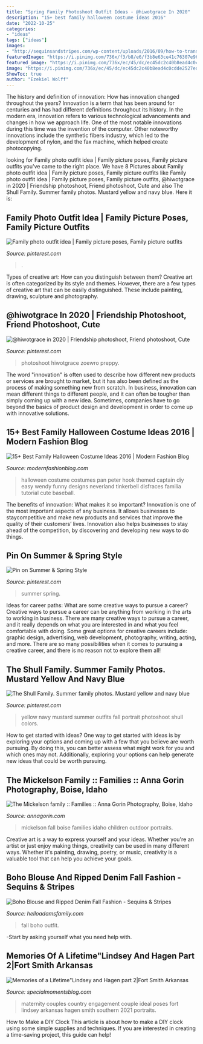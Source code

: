 ```yaml
---
title: "Spring Family Photoshoot Outfit Ideas - @hiwotgrace In 2020"
description: "15+ best family halloween costume ideas 2016"
date: "2022-10-25"
categories:
- "ideas"
tags: ["ideas"]
images:
- "http://sequinsandstripes.com/wp-content/uploads/2016/09/how-to-transition-your-wardrobe-for-fall-10-of-20.jpg"
featuredImage: "https://i.pinimg.com/736x/f3/b8/e6/f3b8e63ce41c76307e965256ea958c11--family-photo-outfits-family-photos.jpg"
featured_image: "https://i.pinimg.com/736x/ec/45/dc/ec45dc2c40b8ead4c0cdde2527ed5bfb.jpg"
image: "https://i.pinimg.com/736x/ec/45/dc/ec45dc2c40b8ead4c0cdde2527ed5bfb.jpg"
ShowToc: true
author: "Ezekiel Wolff"
---
```



The history and definition of innovation: How has innovation changed throughout the years?
Innovation is a term that has been around for centuries and has had different definitions throughout its history. In the modern era, innovation refers to various technological advancements and changes in how we approach life. One of the most notable innovations during this time was the invention of the computer. Other noteworthy innovations include the synthetic fibers industry, which led to the development of nylon, and the fax machine, which helped create photocopying.

	

		
looking for Family photo outfit idea | Family picture poses, Family picture outfits you've came to the right place. We have 8 Pictures about Family photo outfit idea | Family picture poses, Family picture outfits like Family photo outfit idea | Family picture poses, Family picture outfits, @hiwotgrace in 2020 | Friendship photoshoot, Friend photoshoot, Cute and also The Shull Family. Summer family photos. Mustard yellow and navy blue. Here it is:
		
    
## Family Photo Outfit Idea | Family Picture Poses, Family Picture Outfits

<img loading=lazy src="https://i.pinimg.com/736x/f3/b8/e6/f3b8e63ce41c76307e965256ea958c11--family-photo-outfits-family-photos.jpg" onerror="this.onerror=null;this.src='https://tse2.mm.bing.net/th?id=OIP.SciaODr6NSSHUqRiSZhZUgHaK0&amp;pid=15.1';" alt="Family photo outfit idea | Family picture poses, Family picture outfits">

_Source: pinterest.com_

>. 

	

Types of creative art: How can you distinguish between them?
Creative art is often categorized by its style and themes. However, there are a few types of creative art that can be easily distinguished. These include painting, drawing, sculpture and photography.

    
## @hiwotgrace In 2020 | Friendship Photoshoot, Friend Photoshoot, Cute

<img loading=lazy src="https://i.pinimg.com/736x/b4/8a/4a/b48a4aa66013dfd6829b7bcf16bc40f6.jpg" onerror="this.onerror=null;this.src='https://tse3.mm.bing.net/th?id=OIP.wo1oKIVU0u8aRLg6D_l_lAHaJ5&amp;pid=15.1';" alt="@hiwotgrace in 2020 | Friendship photoshoot, Friend photoshoot, Cute">

_Source: pinterest.com_

>photoshoot hiwotgrace zoewro preppy. 

	

The word "innovation" is often used to describe how different new products or services are brought to market, but it has also been defined as the process of making something new from scratch. In business, innovation can mean different things to different people, and it can often be tougher than simply coming up with a new idea. Sometimes, companies have to go beyond the basics of product design and development in order to come up with innovative solutions.

    
## 15+ Best Family Halloween Costume Ideas 2016 | Modern Fashion Blog

<img loading=lazy src="http://modernfashionblog.com/wp-content/uploads/2016/09/15-Best-Family-Halloween-Costume-Ideas-2016-11.jpg" onerror="this.onerror=null;this.src='https://tse1.mm.bing.net/th?id=OIP.two4gdJXgbWr2iHgiASuLAHaLX&amp;pid=15.1';" alt="15+ Best Family Halloween Costume Ideas 2016 | Modern Fashion Blog">

_Source: modernfashionblog.com_

>halloween costume costumes pan peter hook themed captain diy easy wendy funny designs neverland tinkerbell disfraces familia tutorial cute baseball. 

	

The benefits of innovation: What makes it so important?
Innovation is one of the most important aspects of any business. It allows businesses to staycompetitive and make new products and services that improve the quality of their customers’ lives. Innovation also helps businesses to stay ahead of the competition, by discovering and developing new ways to do things.

    
## Pin On Summer &amp; Spring Style

<img loading=lazy src="https://i.pinimg.com/736x/cd/7d/7e/cd7d7ec849cd9e0884d2ac4ac21c46b8.jpg" onerror="this.onerror=null;this.src='https://tse1.mm.bing.net/th?id=OIP.rgZIQDwHW54forvQSYWBbAHaJ4&amp;pid=15.1';" alt="Pin on Summer &amp; Spring Style">

_Source: pinterest.com_

>summer spring. 

	

Ideas for career paths: What are some creative ways to pursue a career?
Creative ways to pursue a career can be anything from working in the arts to working in business. There are many creative ways to pursue a career, and it really depends on what you are interested in and what you feel comfortable with doing. Some great options for creative careers include: graphic design, advertising, web development, photography, writing, acting, and more. There are so many possibilities when it comes to pursuing a creative career, and there is no reason not to explore them all!

    
## The Shull Family. Summer Family Photos. Mustard Yellow And Navy Blue

<img loading=lazy src="https://i.pinimg.com/736x/ec/45/dc/ec45dc2c40b8ead4c0cdde2527ed5bfb.jpg" onerror="this.onerror=null;this.src='https://tse4.mm.bing.net/th?id=OIP.DTvbxCEk3Yj84BZ8gfpD2QHaHa&amp;pid=15.1';" alt="The Shull Family. Summer family photos. Mustard yellow and navy blue">

_Source: pinterest.com_

>yellow navy mustard summer outfits fall portrait photoshoot shull colors. 

	

How to get started with ideas?
One way to get started with ideas is by exploring your options and coming up with a few that you believe are worth pursuing. By doing this, you can better assess what might work for you and which ones may not. Additionally, exploring your options can help generate new ideas that could be worth pursuing.

    
## The Mickelson Family :: Families :: Anna Gorin Photography, Boise, Idaho

<img loading=lazy src="http://www.annagorin.com/blog/wp-content/uploads/2015/05/boise-family-photos_003.jpg" onerror="this.onerror=null;this.src='https://tse4.mm.bing.net/th?id=OIP.maVNGAQBBo-F2fHzhmEe7AHaFj&amp;pid=15.1';" alt="The Mickelson family :: Families :: Anna Gorin Photography, Boise, Idaho">

_Source: annagorin.com_

>mickelson fall boise families idaho children outdoor portraits. 

	

Creative art is a way to express yourself and your ideas. Whether you're an artist or just enjoy making things, creativity can be used in many different ways. Whether it's painting, drawing, poetry, or music, creativity is a valuable tool that can help you achieve your goals.

    
## Boho Blouse And Ripped Denim Fall Fashion - Sequins &amp; Stripes

<img loading=lazy src="http://sequinsandstripes.com/wp-content/uploads/2016/09/how-to-transition-your-wardrobe-for-fall-10-of-20.jpg" onerror="this.onerror=null;this.src='https://tse3.mm.bing.net/th?id=OIP.tFRTklfa0fZtfZ3a1y8LsQHaLH&amp;pid=15.1';" alt="Boho Blouse and Ripped Denim Fall Fashion - Sequins &amp; Stripes">

_Source: helloadamsfamily.com_

>fall boho outfit. 

	

-Start by asking yourself what you need help with.

    
## Memories Of A Lifetime&quot;Lindsey And Hagen Part 2|Fort Smith Arkansas

<img loading=lazy src="http://specialmomentsblog.com/wp-content/uploads/2014/03/Southern-Maternity-Pictures-Maternity-Picture-ideas-Country-Maternity-Pictures_0042.jpg" onerror="this.onerror=null;this.src='https://tse3.mm.bing.net/th?id=OIP.TgHKARlkJ1r-NWMnheIGRwHaLE&amp;pid=15.1';" alt="Memories of a Lifetime&quot;Lindsey and Hagen part 2|Fort Smith Arkansas">

_Source: specialmomentsblog.com_

>maternity couples country engagement couple ideal poses fort lindsey arkansas hagen smith southern 2021 portraits. 

	

How to Make a DIY Clock
This article is about how to make a DIY clock using some simple supplies and techniques. If you are interested in creating a time-saving project, this guide can help!

